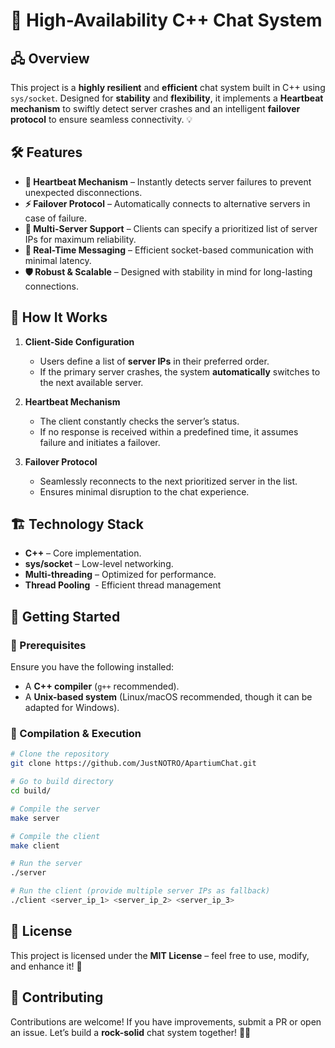 # 🚀 High-Availability C++ Chat System

## 🖧 Overview

This project is a **highly resilient** and **efficient** chat system built in C++ using `sys/socket`. Designed for **stability** and **flexibility**, it implements a **Heartbeat mechanism** to swiftly detect server crashes and an intelligent **failover protocol** to ensure seamless connectivity. 💡

## 🛠 Features

- **🔄 Heartbeat Mechanism** – Instantly detects server failures to prevent unexpected disconnections.
- **⚡ Failover Protocol** – Automatically connects to alternative servers in case of failure.
- **📡 Multi-Server Support** – Clients can specify a prioritized list of server IPs for maximum reliability.
- **💬 Real-Time Messaging** – Efficient socket-based communication with minimal latency.
- **🛡 Robust & Scalable** – Designed with stability in mind for long-lasting connections.

## 🎯 How It Works

1. **Client-Side Configuration**

   - Users define a list of **server IPs** in their preferred order.
   - If the primary server crashes, the system **automatically** switches to the next available server.

2. **Heartbeat Mechanism**

   - The client constantly checks the server’s status.
   - If no response is received within a predefined time, it assumes failure and initiates a failover.

3. **Failover Protocol**

   - Seamlessly reconnects to the next prioritized server in the list.
   - Ensures minimal disruption to the chat experience.

## 🏗️ Technology Stack

- **C++** – Core implementation.
- **sys/socket** – Low-level networking.
- **Multi-threading** – Optimized for performance.
- **Thread Pooling**  - Efficient thread management&#x20;

## 🚀 Getting Started

### 🔧 Prerequisites

Ensure you have the following installed:

- A **C++ compiler** (`g++` recommended).
- A **Unix-based system** (Linux/macOS recommended, though it can be adapted for Windows).

### 🔨 Compilation & Execution

```sh
# Clone the repository 
git clone https://github.com/JustNOTRO/ApartiumChat.git

# Go to build directory
cd build/

# Compile the server
make server

# Compile the client
make client

# Run the server
./server

# Run the client (provide multiple server IPs as fallback)
./client <server_ip_1> <server_ip_2> <server_ip_3>
```

## 📜 License

This project is licensed under the **MIT License** – feel free to use, modify, and enhance it! 🚀

## 🤝 Contributing

Contributions are welcome! If you have improvements, submit a PR or open an issue. Let’s build a **rock-solid** chat system together! 🚀💬

